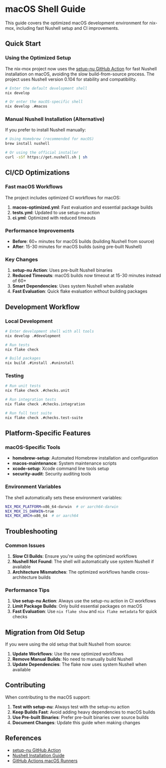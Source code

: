 # macOS Shell Guide

This guide covers the optimized macOS development environment for nix-mox, including fast Nushell setup and CI improvements.

## Quick Start

### Using the Optimized Setup

The nix-mox project now uses the [setup-nu GitHub Action](https://github.com/marketplace/actions/setup-nu) for fast Nushell installation on macOS, avoiding the slow build-from-source process. The project uses Nushell version 0.104 for stability and compatibility.

```bash
# Enter the default development shell
nix develop

# Or enter the macOS-specific shell
nix develop .#macos
```

### Manual Nushell Installation (Alternative)

If you prefer to install Nushell manually:

```bash
# Using Homebrew (recommended for macOS)
brew install nushell

# Or using the official installer
curl -sSf https://get.nushell.sh | sh
```

## CI/CD Optimizations

### Fast macOS Workflows

The project includes optimized CI workflows for macOS:

1. **macos-optimized.yml**: Fast evaluation and essential package builds
2. **tests.yml**: Updated to use setup-nu action
3. **ci.yml**: Optimized with reduced timeouts

### Performance Improvements

- **Before**: 60+ minutes for macOS builds (building Nushell from source)
- **After**: 15-30 minutes for macOS builds (using pre-built Nushell)

### Key Changes

1. **setup-nu Action**: Uses pre-built Nushell binaries
2. **Reduced Timeouts**: macOS builds now timeout at 15-30 minutes instead of 60+
3. **Smart Dependencies**: Uses system Nushell when available
4. **Fast Evaluation**: Quick flake evaluation without building packages

## Development Workflow

### Local Development

```bash
# Enter development shell with all tools
nix develop .#development

# Run tests
nix flake check

# Build packages
nix build .#install .#uninstall
```

### Testing

```bash
# Run unit tests
nix flake check .#checks.unit

# Run integration tests
nix flake check .#checks.integration

# Run full test suite
nix flake check .#checks.test-suite
```

## Platform-Specific Features

### macOS-Specific Tools

- **homebrew-setup**: Automated Homebrew installation and configuration
- **macos-maintenance**: System maintenance scripts
- **xcode-setup**: Xcode command line tools setup
- **security-audit**: Security auditing tools

### Environment Variables

The shell automatically sets these environment variables:

```bash
NIX_MOX_PLATFORM=x86_64-darwin  # or aarch64-darwin
NIX_MOX_IS_DARWIN=true
NIX_MOX_ARCH=x86_64  # or aarch64
```

## Troubleshooting

### Common Issues

1. **Slow CI Builds**: Ensure you're using the optimized workflows
2. **Nushell Not Found**: The shell will automatically use system Nushell if available
3. **Architecture Mismatches**: The optimized workflows handle cross-architecture builds

### Performance Tips

1. **Use setup-nu Action**: Always use the setup-nu action in CI workflows
2. **Limit Package Builds**: Only build essential packages on macOS
3. **Fast Evaluation**: Use `nix flake show` and `nix flake metadata` for quick checks

## Migration from Old Setup

If you were using the old setup that built Nushell from source:

1. **Update Workflows**: Use the new optimized workflows
2. **Remove Manual Builds**: No need to manually build Nushell
3. **Update Dependencies**: The flake now uses system Nushell when available

## Contributing

When contributing to the macOS support:

1. **Test with setup-nu**: Always test with the setup-nu action
2. **Keep Builds Fast**: Avoid adding heavy dependencies to macOS builds
3. **Use Pre-built Binaries**: Prefer pre-built binaries over source builds
4. **Document Changes**: Update this guide when making changes

## References

- [setup-nu GitHub Action](https://github.com/marketplace/actions/setup-nu)
- [Nushell Installation Guide](https://www.nushell.sh/book/installation.html)
- [GitHub Actions macOS Runners](https://docs.github.com/en/actions/using-github-hosted-runners/about-github-hosted-runners#supported-software)
